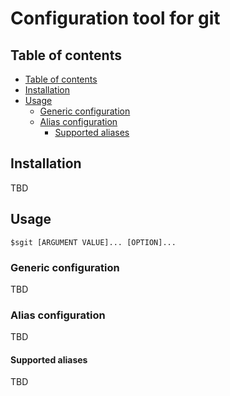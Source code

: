 # Configuration tool for git

## Table of contents
  * [Table of contents](#table-of-contents)
  * [Installation](#installation)
  * [Usage](#usage)
    * [Generic configuration](#generic-configuration)
    * [Alias configuration](#alias-configuration)
      * [Supported aliases](#supported-aliases)

## Installation
TBD

## Usage
`$sgit [ARGUMENT VALUE]... [OPTION]...`

### Generic configuration
TBD

### Alias configuration
TBD

#### Supported aliases
TBD
